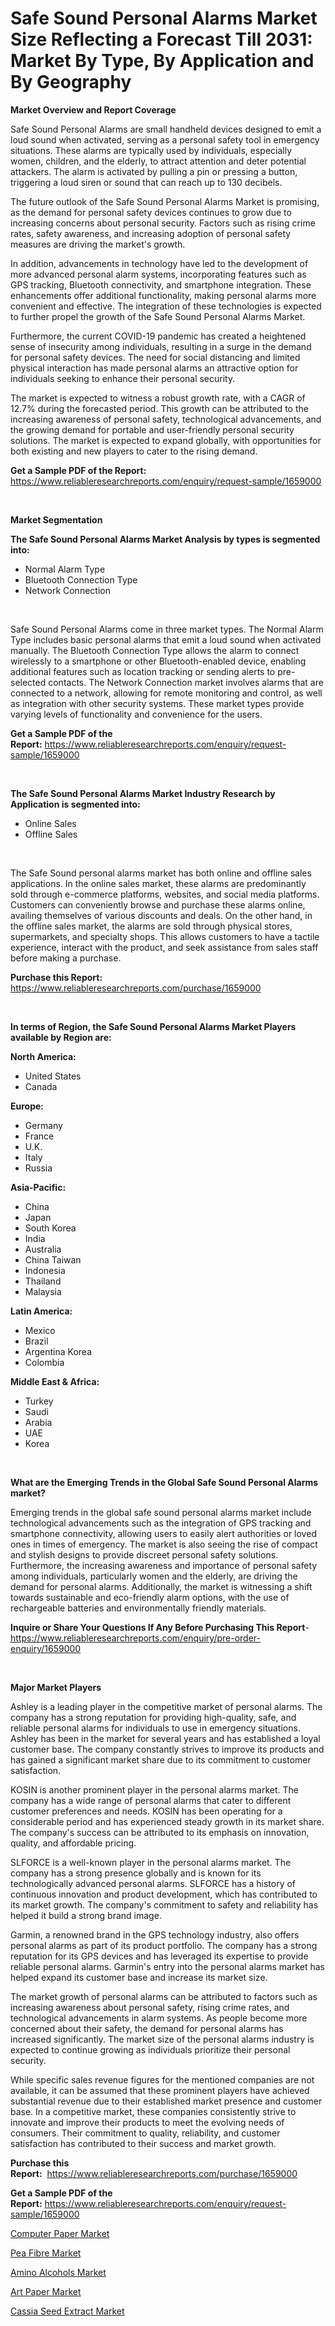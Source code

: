 <p><h1>Safe Sound Personal Alarms Market Size Reflecting a Forecast Till 2031: Market By Type, By Application and By Geography</h1></p><p><strong>Market Overview and Report Coverage</strong></p>
<p><p>Safe Sound Personal Alarms are small handheld devices designed to emit a loud sound when activated, serving as a personal safety tool in emergency situations. These alarms are typically used by individuals, especially women, children, and the elderly, to attract attention and deter potential attackers. The alarm is activated by pulling a pin or pressing a button, triggering a loud siren or sound that can reach up to 130 decibels.</p><p>The future outlook of the Safe Sound Personal Alarms Market is promising, as the demand for personal safety devices continues to grow due to increasing concerns about personal security. Factors such as rising crime rates, safety awareness, and increasing adoption of personal safety measures are driving the market's growth.</p><p>In addition, advancements in technology have led to the development of more advanced personal alarm systems, incorporating features such as GPS tracking, Bluetooth connectivity, and smartphone integration. These enhancements offer additional functionality, making personal alarms more convenient and effective. The integration of these technologies is expected to further propel the growth of the Safe Sound Personal Alarms Market.</p><p>Furthermore, the current COVID-19 pandemic has created a heightened sense of insecurity among individuals, resulting in a surge in the demand for personal safety devices. The need for social distancing and limited physical interaction has made personal alarms an attractive option for individuals seeking to enhance their personal security.</p><p>The market is expected to witness a robust growth rate, with a CAGR of 12.7% during the forecasted period. This growth can be attributed to the increasing awareness of personal safety, technological advancements, and the growing demand for portable and user-friendly personal security solutions. The market is expected to expand globally, with opportunities for both existing and new players to cater to the rising demand.</p></p>
<p><strong>Get a Sample PDF of the Report:</strong> <a href="https://www.reliableresearchreports.com/enquiry/request-sample/1659000">https://www.reliableresearchreports.com/enquiry/request-sample/1659000</a></p>
<p>&nbsp;</p>
<p><strong>Market Segmentation</strong></p>
<p><strong>The Safe Sound Personal Alarms Market Analysis by types is segmented into:</strong></p>
<p><ul><li>Normal Alarm Type</li><li>Bluetooth Connection Type</li><li>Network Connection</li></ul></p>
<p>&nbsp;</p>
<p><p>Safe Sound Personal Alarms come in three market types. The Normal Alarm Type includes basic personal alarms that emit a loud sound when activated manually. The Bluetooth Connection Type allows the alarm to connect wirelessly to a smartphone or other Bluetooth-enabled device, enabling additional features such as location tracking or sending alerts to pre-selected contacts. The Network Connection market involves alarms that are connected to a network, allowing for remote monitoring and control, as well as integration with other security systems. These market types provide varying levels of functionality and convenience for the users.</p></p>
<p><strong>Get a Sample PDF of the Report:</strong>&nbsp;<a href="https://www.reliableresearchreports.com/enquiry/request-sample/1659000">https://www.reliableresearchreports.com/enquiry/request-sample/1659000</a></p>
<p>&nbsp;</p>
<p><strong>The Safe Sound Personal Alarms Market Industry Research by Application is segmented into:</strong></p>
<p><ul><li>Online Sales</li><li>Offline Sales</li></ul></p>
<p>&nbsp;</p>
<p><p>The Safe Sound personal alarms market has both online and offline sales applications. In the online sales market, these alarms are predominantly sold through e-commerce platforms, websites, and social media platforms. Customers can conveniently browse and purchase these alarms online, availing themselves of various discounts and deals. On the other hand, in the offline sales market, the alarms are sold through physical stores, supermarkets, and specialty shops. This allows customers to have a tactile experience, interact with the product, and seek assistance from sales staff before making a purchase.</p></p>
<p><strong>Purchase this Report:</strong>&nbsp; <a href="https://www.reliableresearchreports.com/purchase/1659000">https://www.reliableresearchreports.com/purchase/1659000</a></p>
<p>&nbsp;</p>
<p><strong>In terms of Region, the Safe Sound Personal Alarms Market Players available by Region are:</strong></p>
<p>
    <p> <strong> North America: </strong>
        <ul>
            <li>United States</li>
            <li>Canada</li>
        </ul>
        </p> 
    <p> <strong> Europe: </strong>
        <ul>
            <li>Germany</li>
            <li>France</li>
            <li>U.K.</li>
            <li>Italy</li>
            <li>Russia</li>
        </ul>
        </p> 
    <p> <strong> Asia-Pacific: </strong>
        <ul>
            <li>China</li>
            <li>Japan</li>
            <li>South Korea</li>
            <li>India</li>
            <li>Australia</li>
            <li>China Taiwan</li>
            <li>Indonesia</li>
            <li>Thailand</li>
            <li>Malaysia</li>
        </ul>
        </p> 
    <p> <strong> Latin America: </strong>
        <ul>
            <li>Mexico</li>
            <li>Brazil</li>
            <li>Argentina Korea</li>
            <li>Colombia</li>
        </ul>
        </p> 
    <p> <strong> Middle East & Africa: </strong>
        <ul>
            <li>Turkey</li>
            <li>Saudi</li>
            <li>Arabia</li>
            <li>UAE</li>
            <li>Korea</li>
        </ul>
    </p>
    </p>
<p>&nbsp;</p>
<p><strong>What are the Emerging Trends in the Global Safe Sound Personal Alarms market?</strong></p>
<p><p>Emerging trends in the global safe sound personal alarms market include technological advancements such as the integration of GPS tracking and smartphone connectivity, allowing users to easily alert authorities or loved ones in times of emergency. The market is also seeing the rise of compact and stylish designs to provide discreet personal safety solutions. Furthermore, the increasing awareness and importance of personal safety among individuals, particularly women and the elderly, are driving the demand for personal alarms. Additionally, the market is witnessing a shift towards sustainable and eco-friendly alarm options, with the use of rechargeable batteries and environmentally friendly materials.</p></p>
<p><strong>Inquire or Share Your Questions If Any Before Purchasing This Report</strong>- <a href="https://www.reliableresearchreports.com/enquiry/pre-order-enquiry/1659000">https://www.reliableresearchreports.com/enquiry/pre-order-enquiry/1659000</a></p>
<p>&nbsp;</p>
<p><strong>Major Market Players</strong></p>
<p><p>Ashley is a leading player in the competitive market of personal alarms. The company has a strong reputation for providing high-quality, safe, and reliable personal alarms for individuals to use in emergency situations. Ashley has been in the market for several years and has established a loyal customer base. The company constantly strives to improve its products and has gained a significant market share due to its commitment to customer satisfaction.</p><p>KOSIN is another prominent player in the personal alarms market. The company has a wide range of personal alarms that cater to different customer preferences and needs. KOSIN has been operating for a considerable period and has experienced steady growth in its market share. The company's success can be attributed to its emphasis on innovation, quality, and affordable pricing.</p><p>SLFORCE is a well-known player in the personal alarms market. The company has a strong presence globally and is known for its technologically advanced personal alarms. SLFORCE has a history of continuous innovation and product development, which has contributed to its market growth. The company's commitment to safety and reliability has helped it build a strong brand image.</p><p>Garmin, a renowned brand in the GPS technology industry, also offers personal alarms as part of its product portfolio. The company has a strong reputation for its GPS devices and has leveraged its expertise to provide reliable personal alarms. Garmin's entry into the personal alarms market has helped expand its customer base and increase its market size.</p><p>The market growth of personal alarms can be attributed to factors such as increasing awareness about personal safety, rising crime rates, and technological advancements in alarm systems. As people become more concerned about their safety, the demand for personal alarms has increased significantly. The market size of the personal alarms industry is expected to continue growing as individuals prioritize their personal security.</p><p>While specific sales revenue figures for the mentioned companies are not available, it can be assumed that these prominent players have achieved substantial revenue due to their established market presence and customer base. In a competitive market, these companies consistently strive to innovate and improve their products to meet the evolving needs of consumers. Their commitment to quality, reliability, and customer satisfaction has contributed to their success and market growth.</p></p>
<p><strong>Purchase this Report:</strong>&nbsp;&nbsp;<a href="https://www.reliableresearchreports.com/purchase/1659000">https://www.reliableresearchreports.com/purchase/1659000</a></p>
<p></p>
<p><strong>Get a Sample PDF of the Report:</strong>&nbsp;<a href="https://www.reliableresearchreports.com/enquiry/request-sample/1659000">https://www.reliableresearchreports.com/enquiry/request-sample/1659000</a></p>
<p><p><a href="https://github.com/rexevange/Market-Research-Report-List-2/blob/main/computer-paper-market.md">Computer Paper Market</a></p><p><a href="https://www.linkedin.com/pulse/decoding-pea-fibre-market-deep-dive-latest-trends-segmentation-2ue2e/">Pea Fibre Market</a></p><p><a href="https://www.linkedin.com/pulse/amino-alcohols-market-research-report-provides-thorough-btese/">Amino Alcohols Market</a></p><p><a href="https://github.com/lilstefpacute/Market-Research-Report-List-2/blob/main/art-paper-market.md">Art Paper Market</a></p><p><a href="https://www.linkedin.com/pulse/cassia-seed-extract-market-size-2023-2030-global-industrial-kejfe/">Cassia Seed Extract Market</a></p></p>